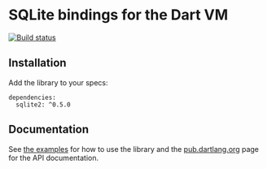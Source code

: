 SQLite bindings for the Dart VM
============================================

[![Build status](https://travis-ci.org/l7ssha/dart-sqlite2.svg?branch=master)](https://travis-ci.org/l7ssha/dart-sqlite2)


## Installation

Add the library to your specs:
```
dependencies:
  sqlite2: ^0.5.0
```

## Documentation

See [the examples](https://github.com/l7ssha/dart-sqlite2/tree/master/example/) for how to use the library and the
[pub.dartlang.org](https://pub.dartlang.org/packages/sqlite2) page for the API
documentation.
